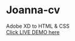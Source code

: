 # Joanna-cv
Adobe XD to HTML &amp; CSS<br>
[Click LIVE DEMO here](https://clairepeng0808.github.io/joanna-cv/)
